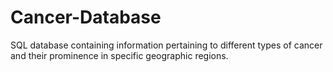 # Cancer-Database
SQL database containing information pertaining to different types of cancer and their prominence in specific geographic regions. 
